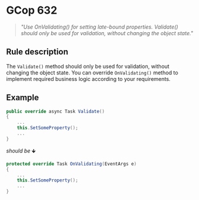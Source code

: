 ﻿# GCop 632

> *"Use OnValidating() for setting late-bound properties. Validate() should only be used for validation, without changing the object state."*

## Rule description

The `Validate()` method should only be used for validation, without changing the object state. You can override `OnValidating()` method to implement required business logic according to your requirements.



## Example

```csharp
public override async Task Validate()
{
    ...
    this.SetSomeProperty();
    ...
}
```

*should be* 🡻

```csharp
protected override Task OnValidating(EventArgs e)
{
    ...
    this.SetSomeProperty();
    ...
}
```
